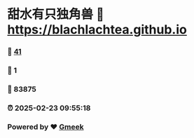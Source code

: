 # 甜水有只独角兽 :link: https://blachlachtea.github.io 
### :page_facing_up: [41](https://blachlachtea.github.io/tag.html) 
### :speech_balloon: 1 
### :hibiscus: 83875 
### :alarm_clock: 2025-02-23 09:55:18 
### Powered by :heart: [Gmeek](https://github.com/Meekdai/Gmeek)
